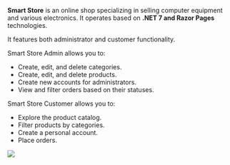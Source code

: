 **Smart Store** is an online shop specializing in selling computer equipment and various electronics. It operates based on **.NET 7 and Razor Pages** technologies.

It features both administrator and customer functionality.

Smart Store Admin allows you to:

- Create, edit, and delete categories.
- Create, edit, and delete products.
- Create new accounts for administrators.
- View and filter orders based on their statuses.

Smart Store Customer allows you to:

- Explore the product catalog.
- Filter products by categories.
- Create a personal account.
- Place orders.

![](https://github.com/Kravtseniuk/Smart-Store/raw/ca25c9f0d30a36a7b25f1cbbfc2b1a4ebd15c4d6/path/to/screenshot.png)
